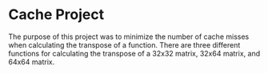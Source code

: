 # Cache Project
The purpose of this project was to minimize the number of cache misses when
calculating the transpose of a function. There are three different functions
for calculating the transpose of a 32x32 matrix, 32x64 matrix, and 64x64 matrix.
